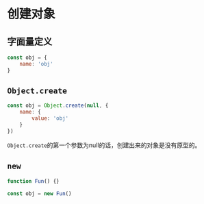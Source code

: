 # 创建对象

## 字面量定义

```js
const obj = {
	name: 'obj'
}
```

## `Object.create`

```js
const obj = Object.create(null, {
	name: {
		value: 'obj'
	}
})
```

`Object.create`的第一个参数为null的话，创建出来的对象是没有原型的。

## `new`

```js
function Fun() {}

const obj = new Fun()
```



